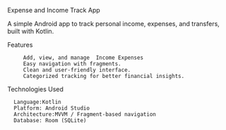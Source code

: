 Expense and Income  Track App

A simple Android app to track personal income, expenses, and transfers, built with Kotlin.

Features

         Add, view, and manage  Income Expenses
         Easy navigation with fragments.
         Clean and user-friendly interface.
         Categorized tracking for better financial insights.

Technologies Used

      Language:Kotlin
      Platform: Android Studio
      Architecture:MVVM / Fragment-based navigation
      Database: Room (SQLite)

  
